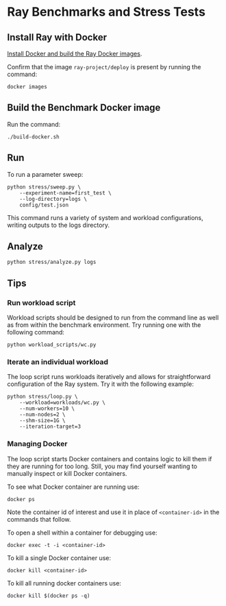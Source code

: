 # Ray Benchmarks and Stress Tests


## Install Ray with Docker

[Install Docker and build the Ray Docker images](https://github.com/ray-project/ray/blob/master/doc/source/install-on-docker.md).

Confirm that the image `ray-project/deploy` is present by running the command:

```
docker images
```


## Build the Benchmark Docker image

Run the command:

```
./build-docker.sh
```

## Run 

To run a parameter sweep:
```
python stress/sweep.py \
    --experiment-name=first_test \
    --log-directory=logs \
    config/test.json
```

This command runs a variety of system and workload configurations, writing outputs to the logs directory.

## Analyze

```
python stress/analyze.py logs
```

## Tips

### Run workload script

Workload scripts should be designed to run from the command line as well as from within the benchmark environment.
Try running one with the following command:

```
python workload_scripts/wc.py
```

### Iterate an individual workload

The loop script runs workloads iteratively and allows for straightforward configuration of the Ray system.
Try it with the following example:

```
python stress/loop.py \
    --workload=workloads/wc.py \
    --num-workers=10 \
    --num-nodes=2 \
    --shm-size=1G \
    --iteration-target=3
```

### Managing Docker

The loop script starts Docker containers and contains logic to kill them if they are running for too long.
Still, you may find yourself wanting to manually inspect or kill Docker containers.

To see what Docker container are running use:

```
docker ps
```
Note the container id of interest and use it in place of `<container-id>` in the commands that follow.

To open a shell within a container for debugging use:
```
docker exec -t -i <container-id>
```

To kill a single Docker container use:
```
docker kill <container-id>
```

To kill all running docker containers use:
```
docker kill $(docker ps -q)
```
